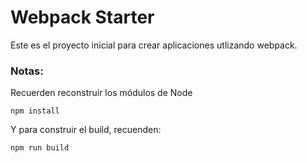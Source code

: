 # Webpack Starter
Este es el proyecto inicial para crear aplicaciones utlizando webpack.

### Notas:
Recuerden reconstruir los módulos de Node 
```
npm install
```

Y para construir el build, recuenden:
```
npm run build
```